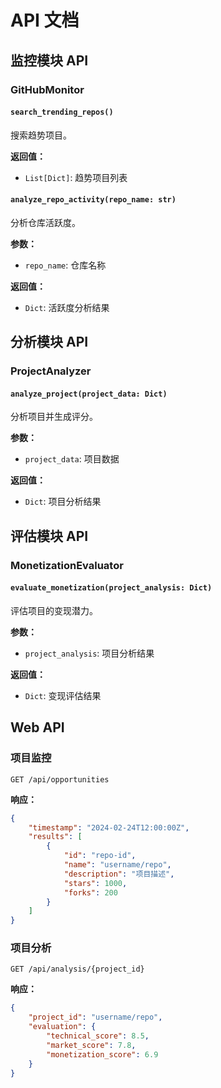 # API 文档

## 监控模块 API

### GitHubMonitor

#### `search_trending_repos()`
搜索趋势项目。

**返回值：**
- `List[Dict]`: 趋势项目列表

#### `analyze_repo_activity(repo_name: str)`
分析仓库活跃度。

**参数：**
- `repo_name`: 仓库名称

**返回值：**
- `Dict`: 活跃度分析结果

## 分析模块 API

### ProjectAnalyzer

#### `analyze_project(project_data: Dict)`
分析项目并生成评分。

**参数：**
- `project_data`: 项目数据

**返回值：**
- `Dict`: 项目分析结果

## 评估模块 API

### MonetizationEvaluator

#### `evaluate_monetization(project_analysis: Dict)`
评估项目的变现潜力。

**参数：**
- `project_analysis`: 项目分析结果

**返回值：**
- `Dict`: 变现评估结果

## Web API

### 项目监控

```http
GET /api/opportunities
```

**响应：**
```json
{
    "timestamp": "2024-02-24T12:00:00Z",
    "results": [
        {
            "id": "repo-id",
            "name": "username/repo",
            "description": "项目描述",
            "stars": 1000,
            "forks": 200
        }
    ]
}
```

### 项目分析

```http
GET /api/analysis/{project_id}
```

**响应：**
```json
{
    "project_id": "username/repo",
    "evaluation": {
        "technical_score": 8.5,
        "market_score": 7.8,
        "monetization_score": 6.9
    }
}
``` 